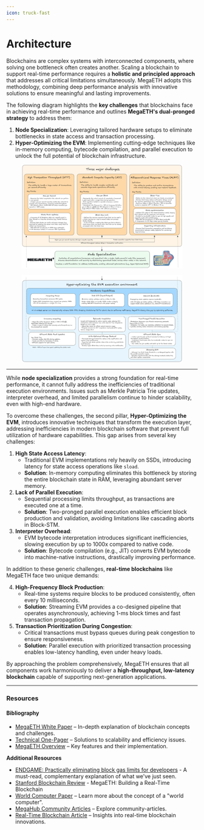 ```yaml
---
icon: truck-fast
---
```


# Architecture

Blockchains are complex systems with interconnected components, where solving one bottleneck often creates another. Scaling a blockchain to support real-time performance requires a **holistic and principled approach** that addresses all critical limitations simultaneously. MegaETH adopts this methodology, combining deep performance analysis with innovative solutions to ensure meaningful and lasting improvements.

The following diagram highlights the **key challenges** that blockchains face in achieving real-time performance and outlines **MegaETH's dual-pronged strategy** to address them:

1. **Node Specialization**: Leveraging tailored hardware setups to eliminate bottlenecks in state access and transaction processing.
2. **Hyper-Optimizing the EVM**: Implementing cutting-edge techniques like in-memory computing, bytecode compilation, and parallel execution to unlock the full potential of blockchain infrastructure.

<figure><img src="../../.gitbook/assets/MegaETH_PB_v4_cut1 (1).png" alt=""><figcaption></figcaption></figure>

<figure><img src="../../.gitbook/assets/MegaETH_PB_v4_cut2 (3).png" alt=""><figcaption></figcaption></figure>

***

While **node specialization** provides a strong foundation for real-time performance, it cannot fully address the inefficiencies of traditional execution environments. Issues such as Merkle Patricia Trie updates, interpreter overhead, and limited parallelism continue to hinder scalability, even with high-end hardware.

To overcome these challenges, the second pillar, **Hyper-Optimizing the EVM**, introduces innovative techniques that transform the execution layer, addressing inefficiencies in modern blockchain software that prevent full utilization of hardware capabilities. This gap arises from several key challenges:

1. **High State Access Latency**:
   * Traditional EVM implementations rely heavily on SSDs, introducing latency for state access operations like `sload`.
   * **Solution**: In-memory computing eliminates this bottleneck by storing the entire blockchain state in RAM, leveraging abundant server memory.
2. **Lack of Parallel Execution**:
   * Sequential processing limits throughput, as transactions are executed one at a time.
   * **Solution**: Two-pronged parallel execution enables efficient block production and validation, avoiding limitations like cascading aborts in Block-STM.
3. **Interpreter Overhead**:
   * EVM bytecode interpretation introduces significant inefficiencies, slowing execution by up to 1000x compared to native code.
   * **Solution**: Bytecode compilation (e.g., JIT) converts EVM bytecode into machine-native instructions, drastically improving performance.

In addition to these generic challenges, **real-time blockchains** like MegaETH face two unique demands:

4. **High-Frequency Block Production**:
   * Real-time systems require blocks to be produced consistently, often every 10 milliseconds.
   * **Solution**: Streaming EVM provides a co-designed pipeline that operates asynchronously, achieving 1-ms block times and fast transaction propagation.
5. **Transaction Prioritization During Congestion**:
   * Critical transactions must bypass queues during peak congestion to ensure responsiveness.
   * **Solution**: Parallel execution with prioritized transaction processing enables low-latency handling, even under heavy loads.

By approaching the problem comprehensively, MegaETH ensures that all components work harmoniously to deliver a **high-throughput, low-latency blockchain** capable of supporting next-generation applications.

***

### Resources

#### **Bibliography**

* [MegaETH White Paper](https://www.megaeth.com/research) – In-depth explanation of blockchain concepts and challenges.
* [Technical One-Pager](https://spark-list-d20.notion.site/MegaETH-Technical-One-pager-f9cdd910aecb4eab97259a612d1f4fd2) – Solutions to scalability and efficiency issues.
* [MegaETH Overview](https://www.megaeth.com/about) – Key features and their implementation.

**Additional Resources**

* [ENDGAME: Practically eliminating block gas limits for developers](https://x.com/megaeth_labs/status/1904531515368997213) - A must-read, complementary explanation of what we've just seen.
* [Stanford Blockchain Review](https://review.stanfordblockchain.xyz/p/66-megaeth-building-a-real-time-blockchain) _-_ MegaETH: Building a Real-Time Blockchain
* [World Computer Paper](https://worldcomputer.day/) – Learn more about the concept of a "world computer".
* [MegaHub Community Articles](https://www.megahub.live/articles) – Explore community-articles.
* [Real-Time Blockchain Article](https://jaehaerys.notion.site/First-Real-Time-Blockchain-15b2bc05039d80d4a604c8724cfadcb6) – Insights into real-time blockchain innovations.
